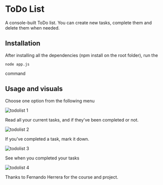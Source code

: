 # ToDo List

A console-built ToDo list. You can create new tasks, complete them and delete them when needed.

## Installation

After installing all the dependencies (npm install on the root folder), run the

```
node app.js
```

command

## Usage and visuals

Choose one option from the following menu

![todolist 1](https://user-images.githubusercontent.com/78836036/234404584-73a1593a-df09-4e27-94f5-c9bb1c9c39fa.png)

Read all your current tasks, and if they've been completed or not.

![todolist 2](https://user-images.githubusercontent.com/78836036/234404875-7dec4157-becb-4d8c-b8ea-a2860d8048df.png)

If you've completed a task, mark it down.

![todolist 3](https://user-images.githubusercontent.com/78836036/234404984-482cf8df-6716-48f6-a547-929de1a929a9.png)

See when you completed your tasks

![todolist 4](https://user-images.githubusercontent.com/78836036/234405078-d07aa920-1466-4408-934a-5327016c697b.png)


Thanks to Fernando Herrera for the course and project.
